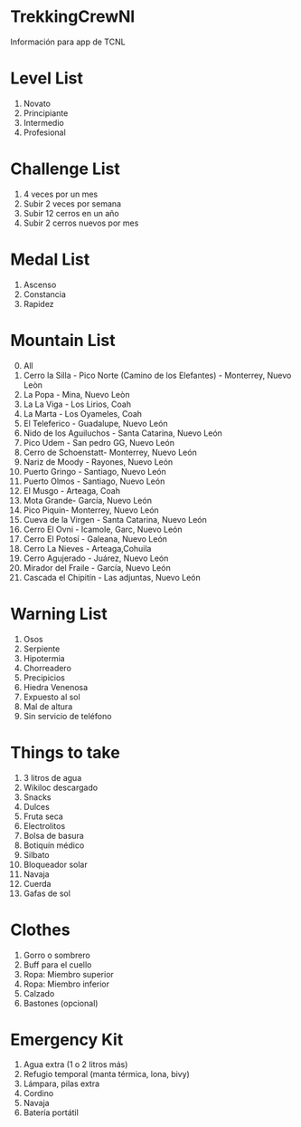 # TrekkingCrewNl
Información para app de TCNL 

# Level List
1. Novato
2. Principiante
3. Intermedio
4. Profesional

# Challenge List
1. 4 veces por un mes
2. Subir 2 veces por semana
3. Subir 12 cerros en un año
4. Subir 2 cerros nuevos por mes

# Medal List
1. Ascenso
2. Constancia
3. Rapidez


# Mountain List
0. All
1. Cerro la Silla - Pico Norte (Camino de los Elefantes) - Monterrey, Nuevo Leòn
2. La Popa - Mina, Nuevo Leòn
3. La La Viga - Los Lirios, Coah
4. La Marta - Los Oyameles, Coah
5. El Teleferico - Guadalupe, Nuevo León
6. Nido de los Aguiluchos  - Santa Catarina, Nuevo León
7. Pico Udem - San pedro GG, Nuevo León
8. Cerro de Schoenstatt- Monterrey, Nuevo León
9. Nariz de Moody - Rayones, Nuevo León
10. Puerto Gringo - Santiago, Nuevo León
11. Puerto Olmos - Santiago, Nuevo León
12. El Musgo - Arteaga, Coah
13. Mota Grande- García, Nuevo León 
14. Pico Piquin- Monterrey, Nuevo León 
15. Cueva de la Virgen - Santa Catarina, Nuevo León 
16. Cerro El Ovni - Icamole, Garc, Nuevo León 
17. Cerro El Potosí - Galeana, Nuevo León 
18. Cerro La Nieves - Arteaga,Cohuila
19. Cerro Agujerado - Juárez, Nuevo León
20. Mirador del Fraile - García, Nuevo León
21. Cascada el Chipitín - Las adjuntas, Nuevo León

# Warning List

1. Osos
2. Serpiente
3. Hipotermia
4. Chorreadero
5. Precipicios
6. Hiedra Venenosa
7. Expuesto al sol
8. Mal de altura 
9. Sin servicio de teléfono 



# Things to take 

1. 3 litros de agua
2. Wikiloc descargado
3. Snacks 
4. Dulces
5. Fruta seca
6. Electrolitos
7. Bolsa de basura
8. Botiquín médico
9. Silbato
10. Bloqueador solar
11. Navaja
12. Cuerda
13. Gafas de sol


# Clothes


1. Gorro o sombrero
2. Buff para el cuello
3. Ropa: Miembro superior
4. Ropa: Miembro inferior
5. Calzado
6. Bastones (opcional)


# Emergency Kit


1. Agua extra (1 o 2 litros más)
2. Refugio temporal (manta térmica, lona, bivy)
3. Lámpara, pilas extra
4. Cordino
5.  Navaja
6.  Batería portátil
